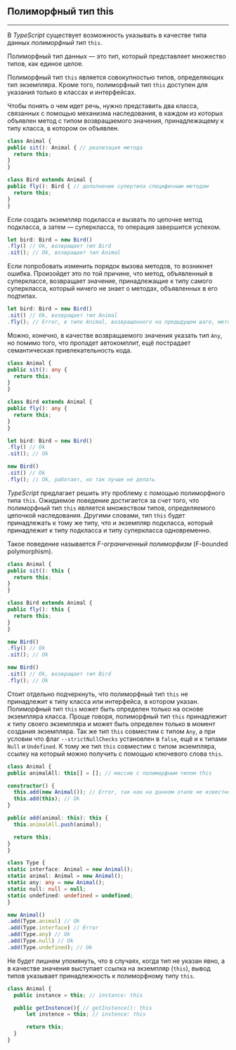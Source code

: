 ## Полиморфный тип this
________________

В *TypeScript* существует возможность указывать в качестве типа данных *полиморфный тип* `this`. 

Полиморфный тип данных — это тип, который представляет множество типов, как единое целое.

Полиморфный тип `this` является совокупностью типов, определяющих тип экземпляра. Кроме того, полиморфный тип `this` доступен для указания только в классах и интерфейсах.

Чтобы понять о чем идет речь, нужно представить два класса, связанных с помощью механизма наследования, в каждом из которых объявлен метод с типом возвращаемого значения, принадлежащему к типу класса, в котором он объявлен. 

~~~~~typescript
class Animal {
public sit(): Animal { // реализация метода
  return this;
}
}

class Bird extends Animal {
public fly(): Bird { // дополнение супертипа специфичным методом
  return this;
}
}
~~~~~

Если создать экземпляр подкласса и вызвать по цепочке метод подкласса, а затем — суперкласса, то операция завершится успехом.

~~~~~typescript
let bird: Bird = new Bird()
.fly() // Ok, возвращает тип Bird
.sit(); // Ok, возвращает тип Animal
~~~~~

Если попробовать изменить порядок вызова методов, то возникнет ошибка. Произойдет это по той причине, что метод, объявленный в суперклассе, возвращает значение, принадлежащие к типу самого суперкласса, который ничего не знает о методах, объявленных в его подтипах.

~~~~~typescript
let bird: Bird = new Bird()
.sit() // Ok, возвращает тип Animal
.fly(); // Error, в типе Animal, возвращенного на предыдущем шаге, метод нет объявления метода fly
~~~~~

Можно, конечно, в качестве возвращаемого значения указать тип `Any`, но помимо того, что пропадет автокомплит, ещё пострадает семантическая привлекательность кода.

~~~~~typescript
class Animal {
public sit(): any {
  return this;
}
}

class Bird extends Animal {
public fly(): any {
  return this;
}
}

let bird: Bird = new Bird()
.fly() // Ok
.sit(); // Ok

new Bird()
.sit() // Ok
.fly(); // Ok, работает, но так лучше не делать
~~~~~

*TypeScript* предлагает решить эту проблему с помощью полиморфного типа `this`. Ожидаемое поведение достигается за счет того, что полиморфный тип `this` является множеством типов, определяемого цепочкой наследования. Другими словами, тип `this` будет принадлежать к тому же типу, что и экземпляр подкласса, который принадлежит к типу подкласса и типу суперкласса одновременно.

Такое поведение называется *F-ограниченный полиморфизм* (F-bounded polymorphism).

~~~~~typescript
class Animal {
public sit(): this {
  return this;
}
}

class Bird extends Animal {
public fly(): this {
  return this;
}
}

new Bird()
.fly() // Ok
.sit(); // Ok

new Bird()
.sit() // Ok, возвращает тип Bird
.fly(); // Ok
~~~~~

Стоит отдельно подчеркнуть, что полиморфный тип `this` не принадлежит к типу класса или интерфейса, в котором указан. Полиморфный тип `this` может быть определен только на основе экземпляра класса. Проще говоря, полиморфный тип `this` принадлежит к типу своего экземпляра и может быть определен только в момент создания экземпляра. Так же тип `this` совместим с типом `Any`, а при условии что флаг `--strictNullChecks` установлен в `false`, ещё и к типами `Null` и `Undefined`. К тому же тип `this` совместим с типом экземпляра, ссылку на который можно получить с помощью ключевого слова `this`.

~~~~~typescript
class Animal {
public animalAll: this[] = []; // массив с полиморфным типом this

constructor() {
  this.add(new Animal()); // Error, так как на данном этапе не известно, к какому типу будет принадлежать полиморфный тип this
  this.add(this); // Ok
}

public add(animal: this): this {
  this.animalAll.push(animal);

  return this;
}
}

class Type {
static interface: Animal = new Animal();
static animal: Animal = new Animal();
static any: any = new Animal();
static null: null = null;
static undefined: undefined = undefined;
}

new Animal()
.add(Type.animal) // Ok
.add(Type.interface) // Error
.add(Type.any) // Ok
.add(Type.null) // Ok
.add(Type.undefined); // Ok
~~~~~

Не будет лишнем упомянуть, что в случаях, когда тип не указан явно, а в качестве значения выступает ссылка на экземпляр (`this`), вывод типов указывает принадлежность к полиморфному типу `this`.

~~~~~typescript
class Animal {
  public instance = this; // instance: this

  public getInstence(){ // getInstence(): this
      let instence = this; // instence: this

      return this;
  }
}
~~~~~
